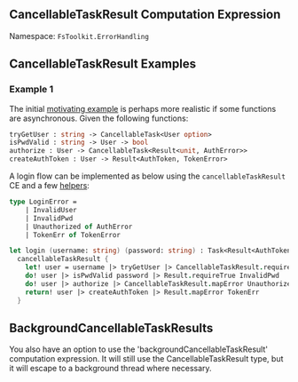 ## CancellableTaskResult Computation Expression

Namespace: `FsToolkit.ErrorHandling`


## CancellableTaskResult Examples

### Example 1

The initial [motivating example](../README.md) is perhaps more realistic if some functions are asynchronous. Given the following functions:

```fsharp
tryGetUser : string -> CancellableTask<User option>
isPwdValid : string -> User -> bool
authorize : User -> CancellableTask<Result<unit, AuthError>>
createAuthToken : User -> Result<AuthToken, TokenError>
```

A login flow can be implemented as below using the `cancellableTaskResult` CE and a few [helpers](others.md):

```fsharp
type LoginError = 
	| InvalidUser
	| InvalidPwd
	| Unauthorized of AuthError
	| TokenErr of TokenError

let login (username: string) (password: string) : Task<Result<AuthToken, LoginError>> =
  cancellableTaskResult {
    let! user = username |> tryGetUser |> CancellableTaskResult.requireSome InvalidUser
    do! user |> isPwdValid password |> Result.requireTrue InvalidPwd
    do! user |> authorize |> CancellableTaskResult.mapError Unauthorized
    return! user |> createAuthToken |> Result.mapError TokenErr
  }
```

## BackgroundCancellableTaskResults

You also have an option to use the 'backgroundCancellableTaskResult' computation expression. It will still use the CancellableTaskResult type, but it will escape to a background thread where necessary.
